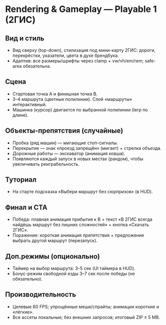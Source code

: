 # Rendering & Gameplay — Playable 1 (2ГИС)

## Вид и стиль
- Вид сверху (top-down), стилизация под мини-карту 2ГИС: дороги, перекрёстки, указатели, цвета в духе брендбука.
- Адаптив: все размеры/шрифты через clamp + vw/vh/em/rem; safe-area обязательна.

## Сцена
- Стартовая точка A и финишная точка B.
- 3–4 маршрута (цветные полилинии). Слой «маршруты» интерактивный.
- Машинка (курсор) двигается по выбранной полилинии (lerp по длине).

## Объекты-препятствия (случайные)
- Пробка (ряд машин) — мигающие стоп-сигналы.
- Перекрытие — знак «проезд запрещён» (мигает) + стрелка объезда.
- Дорожные работы — экскаватор (анимация ковша).
- Появляются каждый запуск в новых местах (рандом), чтобы увеличивать реиграбельность.

## Туториал
- На старте подсказка «Выбери маршрут без сюрпризов» (в HUD). 
## Финал и CTA
- Победа: плавная анимация прибытия к B + текст «В 2ГИС всегда найдёшь маршрут без лишних сложностей» + кнопка «Скачать 2ГИС».
- Поражение: короткая анимация препятствия + предложение выбрать другой маршрут (перезапуск).

## Доп.режимы (опционально)
- Таймер на выбор маршрута: 3–5 сек (UI таймера в HUD).
- Бонус-режим свободной езды 3–7 сек после победы (не обязательно). 

## Производительность
- Целевые 60 FPS; упрощённые меши/спрайты; анимации короткие и «лёгкие».
- Все ассеты локальные; без внешних запросов; итоговый ZIP ≤ 5 MB.
